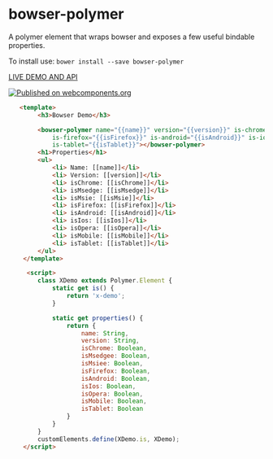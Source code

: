 # bowser-polymer 

A polymer element that wraps bowser and exposes a few useful bindable properties.

To install use: `bower install --save bowser-polymer`

[ LIVE DEMO AND API ](https://www.webcomponents.org/element/LssPolymerElements/bowser-polymer)

[![Published on webcomponents.org](https://img.shields.io/badge/webcomponents.org-published-blue.svg)](https://www.webcomponents.org/element/LssPolymerElements/bowser-polymer)

<!---
```
<custom-element-demo>
  <template>
    <script src="../webcomponentsjs/webcomponents-lite.js"></script>
    <link rel="import" href="bowser-polymer.html">
    <div>
      <template is="dom-bind">
        <next-code-block></next-code-block>
      </template>
    </div>
  </template>
</custom-element-demo>
```
-->
```html
   <template>
        <h3>Bowser Demo</h3>

        <bowser-polymer name="{{name}}" version="{{version}}" is-chrome="{{isChrome}}" is-msedge="{{isMsedge}}" is-msie="{{isMsie}}"
            is-firefox="{{isFirefox}}" is-android="{{isAndroid}}" is-ios="{{isIos}}" is-opera="{{isOpera}}" is-mobile="{{isMobile}}"
            is-tablet="{{isTablet}}"></bowser-polymer>
        <h1>Properties</h1>
        <ul>
            <li> Name: [[name]]</li>
            <li> Version: [[version]]</li>
            <li> isChrome: [[isChrome]]</li>
            <li> isMsedge: [[isMsedge]]</li>
            <li> isMsie: [[isMsie]]</li>
            <li> isFirefox: [[isFirefox]]</li>
            <li> isAndroid: [[isAndroid]]</li>
            <li> isIos: [[isIos]]</li>
            <li> isOpera: [[isOpera]]</li>
            <li> isMobile: [[isMobile]]</li>
            <li> isTablet: [[isTablet]]</li>
        </ul>
    </template>

     <script>
        class XDemo extends Polymer.Element {
            static get is() {
                return 'x-demo';
            }

            static get properties() {
                return {
                    name: String,
                    version: String,
                    isChrome: Boolean,
                    isMsedgee: Boolean,
                    isMsiee: Boolean,
                    isFirefox: Boolean,
                    isAndroid: Boolean,
                    isIos: Boolean,
                    isOpera: Boolean,
                    isMobile: Boolean,
                    isTablet: Boolean
                }
            }
        }
        customElements.define(XDemo.is, XDemo);
    </script>
```


